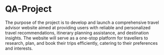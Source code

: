 # QA-Project

The purpose of the project is to develop and launch a comprehensive travel advisor website aimed at providing users with reliable and personalized travel recommendations, itinerary planning assistance, and destination insights. The website will serve as a one-stop platform for travellers to research, plan, and book their trips efficiently, catering to their preferences and interests.
